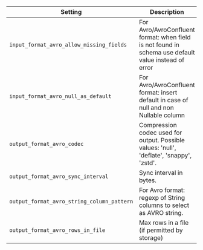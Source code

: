 | Setting                                     | Description                                                                                         | Default |
|---------------------------------------------|-----------------------------------------------------------------------------------------------------|---------|
| `input_format_avro_allow_missing_fields`    | For Avro/AvroConfluent format: when field is not found in schema use default value instead of error | `0`     |
| `input_format_avro_null_as_default`         | For Avro/AvroConfluent format: insert default in case of null and non Nullable column	             |   `0`   |
| `output_format_avro_codec`                  | Compression codec used for output. Possible values: 'null', 'deflate', 'snappy', 'zstd'.            |         |
| `output_format_avro_sync_interval`          | Sync interval in bytes.	                                                                         | `16384` |
| `output_format_avro_string_column_pattern`  | For Avro format: regexp of String columns to select as AVRO string.                                 |         |
| `output_format_avro_rows_in_file`           | Max rows in a file (if permitted by storage)	                                                     | `1`     |